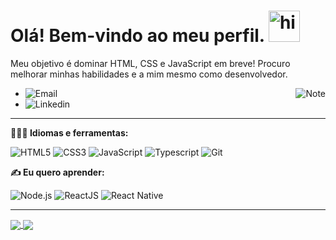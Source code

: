 <h1> Olá! Bem-vindo ao meu perfil. <img src="https://user-images.githubusercontent.com/1303154/88677602-1635ba80-d120-11ea-84d8-d263ba5fc3c0.gif" width="50px" alt="hi"></h1> 


Meu objetivo é dominar HTML, CSS e JavaScript em breve! Procuro melhorar minhas habilidades e a mim mesmo como desenvolvedor.

<img alt="Note" src="https://github.com/FabioPenedo/image/blob/master/computer-illustration.png" align="right"/>


- <a href="mailto:fabiopenedo21@gmail.com"><img align="left" src="https://img.shields.io/badge/-Email-D14836.svg?logo=gmail&style=plastic&logoColor=white" alt="Email"/></a>
- <a href="https://www.linkedin.com/in/FabioPenedo/"><img align="left" src="https://img.shields.io/badge/LinkedIn-0077B5?style=flat-square&logo=linkedin&logoColor=white" alt="Linkedin"/></a>


     

<hr>

**👨🏻‍💻 Idiomas e ferramentas:**

![HTML5](https://img.shields.io/badge/-HTML5-333333?style=flat&logo=HTML5)
![CSS3](https://img.shields.io/badge/-CSS3-333333?style=flat&logo=CSS3&logoColor=1572B6)
![JavaScript](https://img.shields.io/badge/-JavaScript-FEAE32?style=flat&logoColor=fff&logo=javascript)
![Typescript](https://img.shields.io/badge/-Typescript-3178C6?style=flat&logoColor=fff&logo=typescript)
![Git](https://img.shields.io/badge/-Git-333333?style=flat&logo=git)



**✍ Eu quero aprender:**

![Node.js](https://img.shields.io/badge/-Node.js-5B9856?style=flat&logoColor=fff&logo=node.js)
![ReactJS](https://img.shields.io/badge/-ReactJS-18BCEE?style=flat&logoColor=fff&logo=react)
![React Native](https://img.shields.io/badge/-React%20Native-333333?style=flat&logoColor=fff&logo=react)

<hr>
  
<a href="https://github.com/FabioPenedo">
  <img align="center" src="https://github-readme-stats.vercel.app/api?username=FabioPenedo&show_icons=true&theme=merko" />
</a>
<a href="https://github.com/FabioPenedo">
  <img align="center" src="https://github-readme-stats.vercel.app/api/top-langs/?username=FabioPenedo&layout=compact&show_icons=true&theme=merko" />
</a>




 
 
 
 

<!--
**FabioPenedo/FabioPenedo** is a ✨ _special_ ✨ repository because its `README.md` (this file) appears on your GitHub profile.

Here are some ideas to get you started:

- 🔭 I’m currently working on ...
- 🌱 I’m currently learning ...
- 👯 I’m looking to collaborate on ...
- 🤔 I’m looking for help with ...
- 💬 Ask me about ...
- 📫 How to reach me: ...
- 😄 Pronouns: ...
- ⚡ Fun fact: ...
-->
